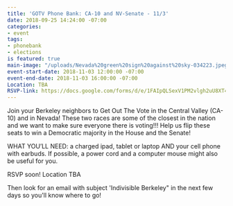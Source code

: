 ```yaml
---
title: 'GOTV Phone Bank: CA-10 and NV-Senate - 11/3'
date: 2018-09-25 14:24:00 -07:00
categories:
- event
tags:
- phonebank
- elections
is featured: true
main-image: "/uploads/Nevada%20green%20sign%20against%20sky-034223.jpeg"
event-start-date: 2018-11-03 12:00:00 -07:00
event-end-date: 2018-11-03 16:00:00 -07:00
Location: TBA
RSVP-link: https://docs.google.com/forms/d/e/1FAIpQLSexV1PM2vlgh2uU8XT4dpeLAsHgVXo6LDCODD0N_N-k2CIiqg/viewform
---
```


Join your Berkeley neighbors to Get Out The Vote in the Central Valley (CA-10) and in Nevada! These two races are some of the closest in the nation and we want to make sure everyone there is voting!!! Help us flip these seats to win a Democratic majority in the House and the Senate!

WHAT YOU’LL NEED: a charged ipad, tablet or laptop AND your cell phone with earbuds. If possible, a power cord and a computer mouse might also be useful for you.

RSVP soon!
Location TBA

Then look for an email with subject 'Indivisible Berkeley" in the next few days so you'll know where to go!